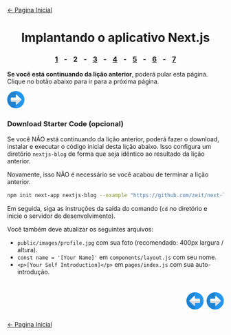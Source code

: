 [← Pagina Inicial](../../../README.md#basico)

<h1 align="center">Implantando o aplicativo Next.js</h1>

<h3 align="center">
<a href="./1.md#implantando-o-aplicativo-nextjs" style="margin:0 10px;">1</a> -
<spam style="margin:0 10px;">2</spam> -
<a href="./3.md#implantando-o-aplicativo-nextjs" style="margin:0 10px;">3</a> -
<a href="./4.md#implantando-o-aplicativo-nextjs" style="margin:0 10px;">4</a> -
<a href="./5.md#implantando-o-aplicativo-nextjs" style="margin:0 10px;">5</a> -
<a href="./6.md#implantando-o-aplicativo-nextjs" style="margin:0 10px;">6</a> -
<a href="./7.md#implantando-o-aplicativo-nextjs" style="margin:0 10px;">7</a>
</h3>

**Se você está continuando da lição anterior**, poderá pular esta página. Clique no botão abaixo para ir para a próxima página.

<a href="./3.md#implantando-o-aplicativo-nextjs"><img src="../../../images/next-arrow.svg" alt="next-arrow" width="40px"></a>

### Download Starter Code (opcional)

Se você NÃO está continuando da lição anterior, poderá fazer o download, instalar e executar o código inicial desta lição abaixo. Isso configura um diretório `nextjs-blog` de forma que seja idêntico ao resultado da lição anterior.

Novamente, isso NÃO é necessário se você acabou de terminar a lição anterior.

```bash
npm init next-app nextjs-blog --example "https://github.com/zeit/next-learn-starter/tree/master/basics-final"
```

Em seguida, siga as instruções da saída do comando (`cd` no diretório e inicie o servidor de desenvolvimento).

Você também deve atualizar os seguintes arquivos:

  - `public/images/profile.jpg` com sua foto (recomendado: 400px largura / altura).
  - `const name = '[Your Name]'` em `components/layout.js` com seu nome.
  - `<p>[Your Self Introduction]</p>` em `pages/index.js` com sua auto-introdução.

<h1 align="right">
<a href="./1.md#implantando-o-aplicativo-nextjs"><img src="../../../images/previous-arrow.svg" alt="next-arrow" width="40px"></a>
<a href="./3.md#implantando-o-aplicativo-nextjs"><img src="../../../images/next-arrow.svg" alt="next-arrow" width="40px"></a>
</h1>

[← Pagina Inicial](../../../README.md#basico)